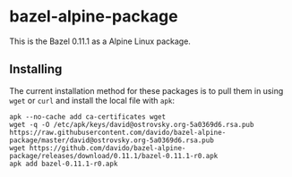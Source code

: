 # bazel-alpine-package

This is the Bazel 0.11.1 as a Alpine Linux package.

## Installing

The current installation method for these packages is to pull them in using `wget` or `curl` and install the local file with `apk`:

    apk --no-cache add ca-certificates wget
    wget -q -O /etc/apk/keys/david@ostrovsky.org-5a0369d6.rsa.pub https://raw.githubusercontent.com/davido/bazel-alpine-package/master/david@ostrovsky.org-5a0369d6.rsa.pub
    wget https://github.com/davido/bazel-alpine-package/releases/download/0.11.1/bazel-0.11.1-r0.apk
    apk add bazel-0.11.1-r0.apk

